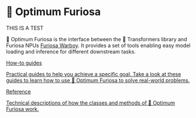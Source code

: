 <!---
Copyright 2023 The HuggingFace Team. All rights reserved.

Licensed under the Apache License, Version 2.0 (the "License");
you may not use this file except in compliance with the License.
You may obtain a copy of the License at

    http://www.apache.org/licenses/LICENSE-2.0

Unless required by applicable law or agreed to in writing, software
distributed under the License is distributed on an "AS IS" BASIS,
WITHOUT WARRANTIES OR CONDITIONS OF ANY KIND, either express or implied.
See the License for the specific language governing permissions and
limitations under the License.
-->

# 🤗 Optimum Furiosa

THIS IS A TEST

🤗 Optimum Furiosa is the interface between the 🤗 Transformers library and Furiosa NPUs [Furiosa Warboy](https://furiosa-ai.github.io/docs/latest/en/npu/intro.html#furiosaai-warboy).
It provides a set of tools enabling easy model loading and inference for different downstream tasks.

<div class="mt-10">
  <div class="w-full flex flex-col space-y-4 md:space-y-0 md:grid md:grid-cols-2 md:gap-y-4 md:gap-x-5">
    <a class="!no-underline border dark:border-gray-700 p-5 rounded-lg shadow hover:shadow-lg" href="./usage_guides/overview">
      <div class="w-full text-center bg-gradient-to-br from-indigo-400 to-indigo-500 rounded-lg py-1.5 font-semibold mb-5 text-white text-lg leading-relaxed">
        How-to guides
      </div>
      <p class="text-gray-700">
        Practical guides to help you achieve a specific goal. Take a look at these guides to learn how to use 🤗 Optimum
        Furiosa to solve real-world problems.
      </p>
    </a>
    <a
      class="!no-underline border dark:border-gray-700 p-5 rounded-lg shadow hover:shadow-lg"
      href="./package_reference/modeling"
    >
      <div class="w-full text-center bg-gradient-to-br from-purple-400 to-purple-500 rounded-lg py-1.5 font-semibold mb-5 text-white text-lg leading-relaxed">
        Reference
      </div>
      <p class="text-gray-700">Technical descriptions of how the classes and methods of 🤗 Optimum Furiosa work.</p>
    </a>
  </div>
</div>

